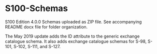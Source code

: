 # S100-Schemas
S100 Edition 4.0.0 Schemas uploaded as ZIP file.  See accompanying README docx file for folder organization.

The May 2019 update adds the ID attribute to the generic exchange catalogue schema. It also adds exchange catalogue schemas for S-98, S-101, S-102, S-111, and S-127.
